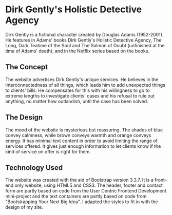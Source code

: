 # Dirk Gently's Holistic Detective Agency
Dirk Gently is a fictional character created by Douglas Adams (1952-2001). He features 
in Adams' books Dirk Gently's Holistic Detective Agency, The Long, Dark Teatime 
of the Soul and The Salmon of Doubt (unfinished at the time of Adams' death), and 
in the Netflix series based on the books.

## The Concept
The website advertises Dirk Gently's unique services. He believes in the interconnectedness 
of all things, which leads him to add unexpected things to clients' bills. He compensates 
for this with his willingness to go to extreme lengths to investigate clients' cases and 
his refusal to rule out anything, no matter how outlandish, until the case has been solved.

## The Design
The mood of the website is mysterious but reassuring. The shades of blue convey calmness, while
brown conveys warmth and orange conveys energy. It has minimal text content in order to avoid 
limiting the range of services offered. It gives just enough information to let clients know 
if the kind of service on offer is right for them.

## Technology Used
The website was created with the aid of Bootstrap version 3.3.7. It is a front-end only website, using 
HTML5 and CSS3. The header, footer and contact form are partly based on code from the User Centric Frontend 
Development mini-project and the text containers are partly based on code from "Bootstrapping Your Next Big Idea". 
I adapted the styles to fit in with the design of my site.